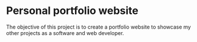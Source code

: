 # Personal portfolio website

The objective of this project is to create a portfolio website to showcase my other projects as a software and web developer. 